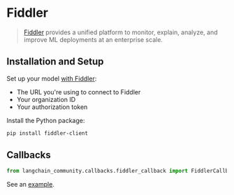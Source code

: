 # Fiddler

>[Fiddler](https://www.fiddler.ai/) provides a unified platform to monitor, explain, analyze, 
> and improve ML deployments at an enterprise scale. 

## Installation and Setup

Set up your model [with Fiddler](https://demo.fiddler.ai):

* The URL you're using to connect to Fiddler
* Your organization ID
* Your authorization token

Install the Python package:

```bash
pip install fiddler-client
```

## Callbacks


```python
from langchain_community.callbacks.fiddler_callback import FiddlerCallbackHandler
```

See an [example](/docs/integrations/callbacks/fiddler).
